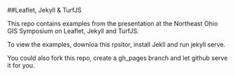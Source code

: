 ##Leaflet, Jekyll & TurfJS

This repo contains examples from the presentation at the Northeast Ohio GIS Symposium on Leaflet, Jekyll and TurfJS.

To view the examples, downloa this rpsitor, install Jekll and run jekyll serve.

You could also fork this repo, create a gh_pages branch and let github serve it for you.
